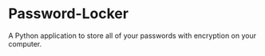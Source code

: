 # Password-Locker
A Python application to store all of your passwords with encryption on your computer. 
